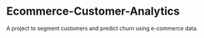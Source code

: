 # Ecommerce-Customer-Analytics
A project to segment customers and predict churn using e-commerce data.
